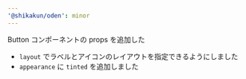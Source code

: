 ```yaml
---
'@shikakun/oden': minor
---
```


Button コンポーネントの props を追加した

- `layout` でラベルとアイコンのレイアウトを指定できるようにしました
- `appearance` に `tinted` を追加しました
